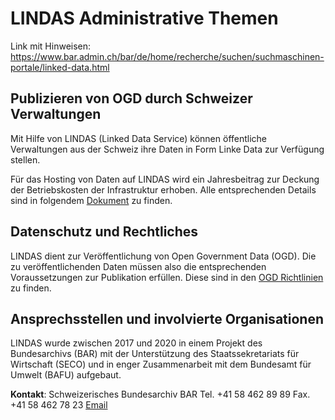 # LINDAS Administrative Themen

Link mit Hinweisen: https://www.bar.admin.ch/bar/de/home/recherche/suchen/suchmaschinen-portale/linked-data.html

## Publizieren von OGD durch Schweizer Verwaltungen

Mit Hilfe von LINDAS (Linked Data Service) können öffentliche Verwaltungen aus der Schweiz ihre Daten in Form Linke Data zur Verfügung stellen.

Für das Hosting von Daten auf LINDAS wird ein Jahresbeitrag zur Deckung der Betriebskosten der Infrastruktur erhoben. Alle entsprechenden Details sind in folgendem [Dokument](https://www.bar.admin.ch/dam/bar/de/dokumente/diverses/lindas_dienstleistung.pdf.download.pdf/LINDAS_Dienstleistung_de.pdf) zu finden.

## Datenschutz und Rechtliches

LINDAS dient zur Veröffentlichung von Open Government Data (OGD). Die zu veröffentlichenden Daten müssen also die entsprechenden Voraussetzungen zur Publikation erfüllen. Diese sind in den [OGD Richtlinien](https://handbook.opendata.swiss/de/content/glossar/bibliothek/ogd-richtlinien.html) zu finden.

## Ansprechsstellen und involvierte Organisationen

LINDAS wurde zwischen 2017 und 2020 in einem Projekt des Bundesarchivs (BAR) mit der Unterstützung des Staatssekretariats für Wirtschaft (SECO) und in enger Zusammenarbeit mit dem Bundesamt für Umwelt (BAFU) aufgebaut.

**Kontakt**: 
Schweizerisches Bundesarchiv BAR
Tel. +41 58 462 89 89
Fax. +41 58 462 78 23
[Email](mailto:support.lindas@bar.admin.ch)
